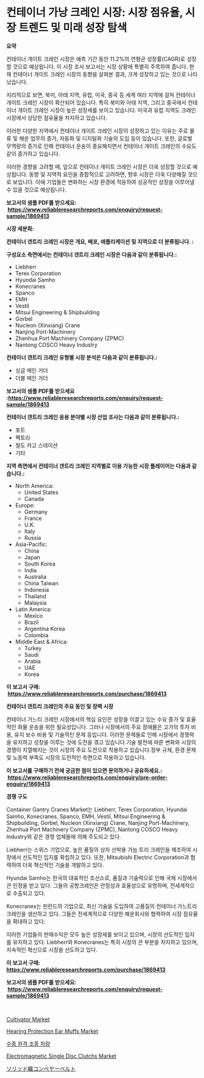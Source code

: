 <p><h1>컨테이너 가낭 크레인 시장: 시장 점유율, 시장 트렌드 및 미래 성장 탐색</h1></p><p><strong>요약</strong></p>
<p><p>컨테이너 개이트 크레인 시장은 예측 기간 동안 11.2%의 연평균 성장률(CAGR)로 성장할 것으로 예상됩니다. 이 시장 조사 보고서는 시장 상황에 특별히 주목하여 줍니다. 현재 컨테이너 개이트 크레인 시장의 동향을 살펴본 결과, 크게 성장하고 있는 것으로 나타났습니다.</p><p>지리적으로 보면, 북미, 아태 지역, 유럽, 미국, 중국 등 세계 여러 지역에 걸쳐 컨테이너 개이트 크레인 시장이 확산되어 있습니다. 특히 북미와 아태 지역, 그리고 중국에서 컨테이너 개이트 크레인 시장이 높은 성장세를 보이고 있습니다. 미국과 유럽 지역도 크레인 시장에서 상당한 점유율을 차지하고 있습니다.</p><p>이러한 다양한 지역에서 컨테이너 개이트 크레인 시장이 성장하고 있는 이유는 주로 물류 및 해운 업무의 증가, 자동화 및 디지털화 기술의 도입 등이 있습니다. 또한, 글로벌 무역량의 증가로 인해 컨테이너 운송이 중요해지면서 컨테이너 개이트 크레인의 수요도 같이 증가하고 있습니다.</p><p>이러한 경향을 고려할 때, 앞으로 컨테이너 개이트 크레인 시장은 더욱 성장할 것으로 예상됩니다. 동향 및 지역적 요인을 종합적으로 고려하면, 향후 시장은 더욱 다양해질 것으로 보입니다. 이에 기업들은 변화하는 시장 환경에 적응하여 성공적인 성장을 이루어낼 수 있을 것으로 예상됩니다.</p></p>
<p><strong>보고서의 샘플 PDF를 받으세요: &nbsp;<a href="https://www.reliableresearchreports.com/enquiry/request-sample/1869413">https://www.reliableresearchreports.com/enquiry/request-sample/1869413</a></strong></p>
<p><strong>시장 세분화:</strong></p>
<p><strong> 컨테이너 갠트리 크레인 시장은 개요, 배포, 애플리케이션 및 지역으로 더 분류됩니다. :</strong></p>
<p><strong>구성요소 측면에서는 컨테이너 갠트리 크레인 시장은 다음과 같이 분류됩니다.:</strong></p>
<p><ul><li>Liebherr</li><li>Terex Corporation</li><li>Hyundai Samho</li><li>Konecranes</li><li>Spanco</li><li>EMH</li><li>Vestil</li><li>Mitsui Engineering & Shipbuilding</li><li>Gorbel</li><li>Nucleon (Xinxiang) Crane</li><li>Nanjing Port-Machinery</li><li>Zhenhua Port Machinery Company (ZPMC)</li><li>Nantong COSCO Heavy Industry</li></ul></p>
<p><strong> 컨테이너 갠트리 크레인 유형별 시장 분석은 다음과 같이 분류됩니다.:</strong></p>
<p><ul><li>싱글 메인 거더</li><li>더블 메인 거더</li></ul></p>
<p><strong>보고서의 샘플 PDF를 받으세요 :<a href="https://www.reliableresearchreports.com/enquiry/request-sample/1869413">https://www.reliableresearchreports.com/enquiry/request-sample/1869413</a></strong></p>
<p><strong> 컨테이너 갠트리 크레인 응용 분야별 시장 산업 조사는 다음과 같이 분류됩니다.:</strong></p>
<p><ul><li>포트</li><li>팩토리</li><li>철도 카고 스테이션</li><li>기타</li></ul></p>
<p><strong>지역 측면에서 컨테이너 갠트리 크레인 지역별로 이용 가능한 시장 플레이어는 다음과 같습니다.:</strong></p>
<p><ul>
    <li>
        North America:
        <ul>
            <li>United States</li>
            <li>Canada</li>
        </ul>
    </li>
    <li>
        Europe:
        <ul>
            <li>Germany</li>
            <li>France</li>
            <li>U.K.</li>
            <li>Italy</li>
            <li>Russia</li>
        </ul>
    </li>
    <li>
        Asia-Pacific:
        <ul>
            <li>China</li>
            <li>Japan</li>
            <li>South Korea</li>
            <li>India</li>
            <li>Australia</li>
            <li>China Taiwan</li>
            <li>Indonesia</li>
            <li>Thailand</li>
            <li>Malaysia</li>
        </ul>
    </li>
    <li>
        Latin America:
        <ul>
            <li>Mexico</li>
            <li>Brazil</li>
            <li>Argentina Korea</li>
            <li>Colombia</li>
        </ul>
    </li>
    <li>
        Middle East & Africa:
        <ul>
            <li>Turkey</li>
            <li>Saudi</li>
            <li>Arabia</li>
            <li>UAE</li>
            <li>Korea</li>
        </ul>
    </li>
    </ul></p>
<p><strong>이 보고서 구매: &nbsp;<a href="https://www.reliableresearchreports.com/purchase/1869413">https://www.reliableresearchreports.com/purchase/1869413</a></strong></p>
<p><strong>컨테이너 갠트리 크레인의 주요 동인 및 장벽 시장</strong></p>
<p><p>컨테이너 가느티 크레인 시장에서의 핵심 요인은 성장을 이끌고 있는 수요 증가 및 효율적인 화물 운송을 위한 필요성입니다. 그러나 시장에서의 주요 장애물은 고가의 투자 비용, 유지 보수 비용 및 기술적인 문제 등입니다. 이러한 문제들로 인해 시장에서 경쟁력을 유지하고 성장을 이루는 것에 도전을 겪고 있습니다.기술 발전에 따른 변화와 시장의 경쟁이 치열해지는 것이 시장의 주요 도전으로 작용하고 있습니다.정부 규제, 환경 문제 및 노동력 부족도 시장의 도전적인 측면으로 작용하고 있습니다.</p></p>
<p><strong>이 보고서를 구매하기 전에 궁금한 점이 있으면 문의하거나 공유하세요.: &nbsp;<a href="https://www.reliableresearchreports.com/enquiry/pre-order-enquiry/1869413">https://www.reliableresearchreports.com/enquiry/pre-order-enquiry/1869413</a></strong></p>
<p><strong>경쟁 구도</strong></p>
<p><p>Container Gantry Cranes Market는 Liebherr, Terex Corporation, Hyundai Samho, Konecranes, Spanco, EMH, Vestil, Mitsui Engineering & Shipbuilding, Gorbel, Nucleon (Xinxiang) Crane, Nanjing Port-Machinery, Zhenhua Port Machinery Company (ZPMC), Nantong COSCO Heavy Industry와 같은 경쟁 업체들에 의해 주도되고 있다.</p><p>Liebherr는 스위스 기업으로, 높은 품질의 상자 선박용 가늠 트리 크레인을 제조하여 시장에서 선도적인 입지를 확립하고 있다. 또한, Mitsubishi Electric Corporation과 협력하여 더욱 혁신적인 기술을 개발하고 있다.</p><p>Hyundai Samho는 한국의 대표적인 조선소로, 품질과 기술력으로 인해 국제 시장에서 큰 인정을 받고 있다. 그들의 공항크레인은 안정성과 효율성으로 유명하며, 전세계적으로 수출되고 있다.</p><p>Konecranes는 핀란드의 기업으로, 최신 기술을 도입하여 고품질의 컨테이너 가느트리 크레인을 생산하고 있다. 그들은 전세계적으로 다양한 해운회사와 협력하여 시장 점유율을 확대하고 있다.</p><p>이러한 기업들의 판매수익은 모두 높은 성장세를 보이고 있으며, 시장의 선도적인 입지를 유지하고 있다. Liebherr와 Konecranes는 특히 시장의 큰 부분을 차지하고 있으며, 지속적인 혁신으로 시장을 선도하고 있다.</p></p>
<p><strong>이 보고서 구매: &nbsp; <a href="https://www.reliableresearchreports.com/purchase/1869413">https://www.reliableresearchreports.com/purchase/1869413</a></strong></p>
<p><strong>보고서의 샘플 PDF를 받으세요: &nbsp;<a href="https://www.reliableresearchreports.com/enquiry/request-sample/1869413">https://www.reliableresearchreports.com/enquiry/request-sample/1869413</a></strong><strong></strong></p>
<p>&nbsp;</p>
<p><p><a href="https://view.publitas.com/reportprime-1/cultivator-market-size-reflecting-a-forecast-till-2031-market-by-type-by-application-and-by-geography/">Cultivator Market</a></p><p><a href="https://github.com/sofayahoo2023/Market-Research-Report-List-3/blob/main/hearing-protection-ear-muffs-market.md">Hearing Protection Ear Muffs Market</a></p><p><a href="https://github.com/vss5505pa7z1p/Market-Research-Report-List-1/blob/main/32713873249.md">수중 원격 조종 차량</a></p><p><a href="https://issuu.com/reportprime-2/docs/electromagnetic-single-disc-clutchs-market-size-20">Electromagnetic Single Disc Clutchs Market</a></p><p><a href="https://github.com/vhemk0794148/Market-Research-Report-List-1/blob/main/23424203706.md">ソリッド織コンベヤーベルト</a></p></p>